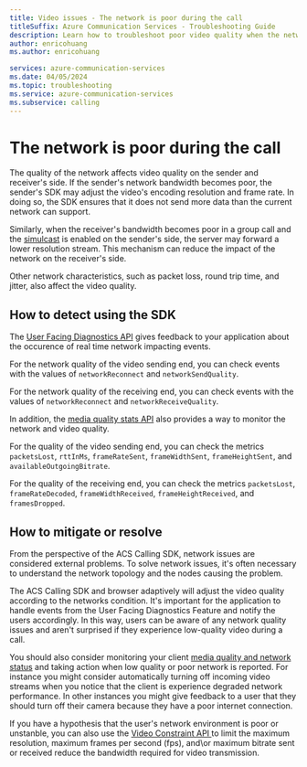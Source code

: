 ```yaml
---
title: Video issues - The network is poor during the call
titleSuffix: Azure Communication Services - Troubleshooting Guide
description: Learn how to troubleshoot poor video quality when the network is poor during the call.
author: enricohuang
ms.author: enricohuang

services: azure-communication-services
ms.date: 04/05/2024
ms.topic: troubleshooting
ms.service: azure-communication-services
ms.subservice: calling
---
```


# The network is poor during the call
The quality of the network affects video quality on the sender and receiver's side.
If the sender's network bandwidth becomes poor, the sender's SDK may adjust the video's encoding resolution and frame rate. In doing so, the SDK ensures that it does not send more data than the current network can support.

Similarly, when the receiver's bandwidth becomes poor in a group call and the [simulcast](../../../../concepts/voice-video-calling/simulcast.md) is enabled on the sender's side, the server may forward a lower resolution stream.
This mechanism can reduce the impact of the network on the receiver's side.

Other network characteristics, such as packet loss, round trip time, and jitter, also affect the video quality.

## How to detect using the SDK

The [User Facing Diagnostics API](../../../../concepts/voice-video-calling/user-facing-diagnostics.md) gives feedback to your application about the occurence of real time network impacting events.

For the network quality of the video sending end, you can check events with the values of `networkReconnect` and `networkSendQuality`.

For the network quality of the receiving end, you can check events with the values of `networkReconnect` and `networkReceiveQuality`.

In addition, the [media quality stats API](../../../../concepts/voice-video-calling/media-quality-sdk.md) also provides a way to monitor the network and video quality.

For the quality of the video sending end, you can check the metrics `packetsLost`, `rttInMs`, `frameRateSent`, `frameWidthSent`, `frameHeightSent`, and `availableOutgoingBitrate`.

For the quality of the receiving end, you can check the metrics `packetsLost`, `frameRateDecoded`, `frameWidthReceived`, `frameHeightReceived`, and `framesDropped`.

## How to mitigate or resolve
From the perspective of the ACS Calling SDK, network issues are considered external problems.
To solve network issues, it's often necessary to understand the network topology and the nodes causing the problem.

The ACS Calling SDK and browser adaptively will adjust the video quality according to the networks condition.
It's important for the application to handle events from the User Facing Diagnostics Feature and notify the users accordingly.
In this way, users can be aware of any network quality issues and aren't surprised if they experience low-quality video during a call.

You should also consider monitoring your client [media quality and network status](../../../../concepts/voice-video-calling/media-quality-sdk.md?pivots=platform-web) and taking action when low quality or poor network is reported. For instance you might consider automatically turning off incoming video streams when you notice that the client is experience degraded network performance. In other instances you might give feedback to a user that they should turn off their camera because they have a poor internet connection.

If you have a hypothesis that the user's network environment is poor or unstanble, you can also use the [Video Constraint API ](../../../../concepts/voice-video-calling/video-constraints.md) to limit the maximum resolution, maximum frames per second (fps), and\or maximum bitrate sent or received reduce the bandwidth required for video transmission.

